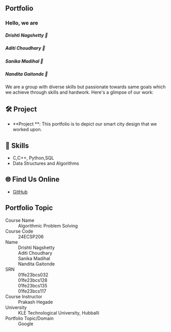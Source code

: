 ## Portfolio

### Hello, we are 
##### Drishti Nagshetty 👋
##### Aditi Choudhary 👋
##### Sanika Madihal 👋
##### Nandita Gaitonde 👋

We are a group with diverse skills but passionate towards same goals which we achieve through skills and hardwork. Here's a glimpse of our work:

## 🛠️ Project
- **Project **: This portfolio is to depict our smart city design that we worked upon.

## 🚀 Skills
- C,C++, Python,SQL
- Data Structures and Algorithms

## 🌐 Find Us Online
- [GitHub](https://github.com/your-github-01fe23bcs128)

## Portfolio Topic

<dl>
<dt>Course Name</dt>
<dd>Algorithmic Problem Solving</dd>
<dt>Course Code</dt>
<dd>24ECSP206</dd>
<dt>Name</dt>
<dd>Drishti Nagshetty</dd>
<dd>Aditi Choudhary</dd>
<dd>Sanika Madihal</dd>
<dd>Nandita Gaitonde</dd>
<dt>SRN</dt>
<dd>01fe23bcs032</dd>
<dd>01fe23bcs128</dd>
<dd>01fe23bcs135</dd>
<dd>01fe23bcs117</dd>
<dt>Course Instructor</dt>
<dd>Prakash Hegade</dd>
<dt>University</dt>
<dd>KLE Technological University, Hubballi</dd>
<dt>Portfolio Topic/Domain</dt>
<dd>Google</dd>
</dl>


